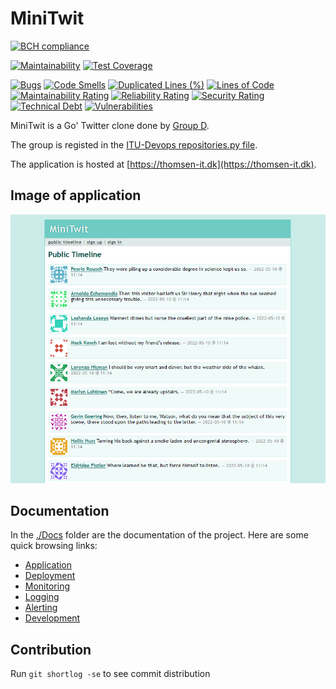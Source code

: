 # MiniTwit 


[![BCH compliance](https://bettercodehub.com/edge/badge/DevelOpsITU/MiniTwit?branch=main)](https://bettercodehub.com/)


[![Maintainability](https://api.codeclimate.com/v1/badges/84bd1bebd4e389e62861/maintainability)](https://codeclimate.com/github/DevelOpsITU/MiniTwit/maintainability)
[![Test Coverage](https://api.codeclimate.com/v1/badges/84bd1bebd4e389e62861/test_coverage)](https://codeclimate.com/github/DevelOpsITU/MiniTwit/test_coverage)


[![Bugs](https://sonarcloud.io/api/project_badges/measure?project=DevelOpsITU_MiniTwit&metric=bugs)](https://sonarcloud.io/summary/new_code?id=DevelOpsITU_MiniTwit)
[![Code Smells](https://sonarcloud.io/api/project_badges/measure?project=DevelOpsITU_MiniTwit&metric=code_smells)](https://sonarcloud.io/summary/new_code?id=DevelOpsITU_MiniTwit)
[![Duplicated Lines (%)](https://sonarcloud.io/api/project_badges/measure?project=DevelOpsITU_MiniTwit&metric=duplicated_lines_density)](https://sonarcloud.io/summary/new_code?id=DevelOpsITU_MiniTwit)
[![Lines of Code](https://sonarcloud.io/api/project_badges/measure?project=DevelOpsITU_MiniTwit&metric=ncloc)](https://sonarcloud.io/summary/new_code?id=DevelOpsITU_MiniTwit)
[![Maintainability Rating](https://sonarcloud.io/api/project_badges/measure?project=DevelOpsITU_MiniTwit&metric=sqale_rating)](https://sonarcloud.io/summary/new_code?id=DevelOpsITU_MiniTwit)
[![Reliability Rating](https://sonarcloud.io/api/project_badges/measure?project=DevelOpsITU_MiniTwit&metric=reliability_rating)](https://sonarcloud.io/summary/new_code?id=DevelOpsITU_MiniTwit)
[![Security Rating](https://sonarcloud.io/api/project_badges/measure?project=DevelOpsITU_MiniTwit&metric=security_rating)](https://sonarcloud.io/summary/new_code?id=DevelOpsITU_MiniTwit)
[![Technical Debt](https://sonarcloud.io/api/project_badges/measure?project=DevelOpsITU_MiniTwit&metric=sqale_index)](https://sonarcloud.io/summary/new_code?id=DevelOpsITU_MiniTwit)
[![Vulnerabilities](https://sonarcloud.io/api/project_badges/measure?project=DevelOpsITU_MiniTwit&metric=vulnerabilities)](https://sonarcloud.io/summary/new_code?id=DevelOpsITU_MiniTwit)

MiniTwit is a Go' Twitter clone done by [Group D](https://github.com/DevelOpsITU).

The group is registed in the [ITU-Devops repositories.py file](https://github.com/itu-devops/lecture_notes/blob/master/repositories.py#L23,L29).

The application is hosted at [https://thomsen-it.dk](https://thomsen-it.dk).

## Image of application

![](./Docs/Images/Minitwit-Public.png)

## Documentation

In the [./Docs](./Docs) folder are the documentation of the project. Here are some quick browsing links:

- [Application](./Docs/Application)
- [Deployment](./Docs/Deployment)
- [Monitoring](./Docs/Monitoring)
- [Logging](./Docs/Logging)
- [Alerting](./Docs/Alerting)
- [Development](./Docs/Development)


## Contribution

Run `git shortlog -se` to see commit distribution
